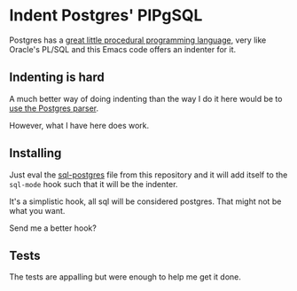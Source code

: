 # Indent Postgres' PlPgSQL

Postgres has a [great little procedural programming
language](https://www.postgresql.org/docs/9.6/static/plpgsql.html),
very like Oracle's PL/SQL and this Emacs code offers an indenter for
it.

## Indenting is hard

A much better way of doing indenting than the way I do it here would
be to [use the Postgres
parser](https://wiki.postgresql.org/wiki/Query_Parsing).

However, what I have here does work.

## Installing

Just eval the [sql-postgres](sql-postgres.el) file from this
repository and it will add itself to the `sql-mode` hook such that it
will be the indenter.

It's a simplistic hook, all sql will be considered postgres. That
might not be what you want.

Send me a better hook?


## Tests

The tests are appalling but were enough to help me get it done.
